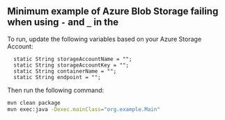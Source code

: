 ## Minimum example of Azure Blob Storage failing when using `-` and `_` in the 

To run, update the following variables based on your Azure Storage Account:
```
  static String storageAccountName = "";
  static String storageAccountKey = "";
  static String containerName = "";
  static String endpoint = "";
```

Then run the following command:
```bash
mvn clean package
mvn exec:java -Dexec.mainClass="org.example.Main"
```
